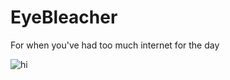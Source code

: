 # EyeBleacher
For when you've had too much internet for the day


<img src="rytrotter/Eyebleacher/Eyebleacher_MainStart" alt="hi" class="inline"/>
